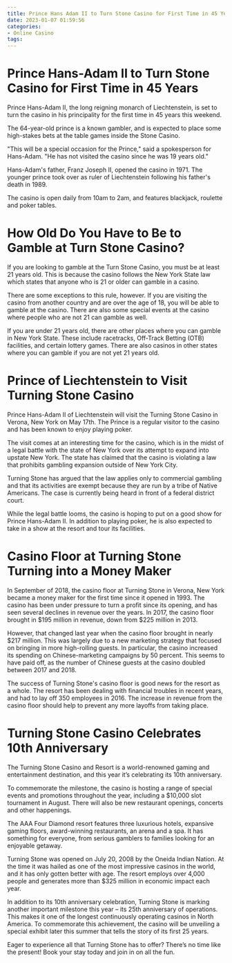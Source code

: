 ```yaml
---
title: Prince Hans Adam II to Turn Stone Casino for First Time in 45 Years
date: 2023-01-07 01:59:56
categories:
- Online Casino
tags:
---
```



#  Prince Hans-Adam II to Turn Stone Casino for First Time in 45 Years

Prince Hans-Adam II, the long reigning monarch of Liechtenstein, is set to turn the casino in his principality for the first time in 45 years this weekend.

The 64-year-old prince is a known gambler, and is expected to place some high-stakes bets at the table games inside the Stone Casino.

"This will be a special occasion for the Prince," said a spokesperson for Hans-Adam. "He has not visited the casino since he was 19 years old."

Hans-Adam's father, Franz Joseph II, opened the casino in 1971. The younger prince took over as ruler of Liechtenstein following his father's death in 1989.

The casino is open daily from 10am to 2am, and features blackjack, roulette and poker tables.

#  How Old Do You Have to Be to Gamble at Turn Stone Casino?

If you are looking to gamble at the Turn Stone Casino, you must be at least 21 years old. This is because the casino follows the New York State law which states that anyone who is 21 or older can gamble in a casino.

There are some exceptions to this rule, however. If you are visiting the casino from another country and are over the age of 18, you will be able to gamble at the casino. There are also some special events at the casino where people who are not 21 can gamble as well.

If you are under 21 years old, there are other places where you can gamble in New York State. These include racetracks, Off-Track Betting (OTB) facilities, and certain lottery games. There are also casinos in other states where you can gamble if you are not yet 21 years old.

#  Prince of Liechtenstein to Visit Turning Stone Casino




Prince Hans-Adam II of Liechtenstein will visit the Turning Stone Casino in Verona, New York on May 17th. The Prince is a regular visitor to the casino and has been known to enjoy playing poker.

The visit comes at an interesting time for the casino, which is in the midst of a legal battle with the state of New York over its attempt to expand into upstate New York. The state has claimed that the casino is violating a law that prohibits gambling expansion outside of New York City.

Turning Stone has argued that the law applies only to commercial gambling and that its activities are exempt because they are run by a tribe of Native Americans. The case is currently being heard in front of a federal district court.

While the legal battle looms, the casino is hoping to put on a good show for Prince Hans-Adam II. In addition to playing poker, he is also expected to take in a show at the resort and tour its facilities.

#  Casino Floor at Turning Stone Turning into a Money Maker

In September of 2018, the casino floor at Turning Stone in Verona, New York became a money maker for the first time since it opened in 1993. The casino has been under pressure to turn a profit since its opening, and has seen several declines in revenue over the years. In 2017, the casino floor brought in $195 million in revenue, down from $225 million in 2013.

However, that changed last year when the casino floor brought in nearly $217 million. This was largely due to a new marketing strategy that focused on bringing in more high-rolling guests. In particular, the casino increased its spending on Chinese-marketing campaigns by 50 percent. This seems to have paid off, as the number of Chinese guests at the casino doubled between 2017 and 2018.

The success of Turning Stone's casino floor is good news for the resort as a whole. The resort has been dealing with financial troubles in recent years, and had to lay off 350 employees in 2016. The increase in revenue from the casino floor should help to prevent any more layoffs from taking place.

#  Turning Stone Casino Celebrates 10th Anniversary

The Turning Stone Casino and Resort is a world-renowned gaming and entertainment destination, and this year it’s celebrating its 10th anniversary.

To commemorate the milestone, the casino is hosting a range of special events and promotions throughout the year, including a $10,000 slot tournament in August. There will also be new restaurant openings, concerts and other happenings.

The AAA Four Diamond resort features three luxurious hotels, expansive gaming floors, award-winning restaurants, an arena and a spa. It has something for everyone, from serious gamblers to families looking for an enjoyable getaway.

Turning Stone was opened on July 20, 2008 by the Oneida Indian Nation. At the time it was hailed as one of the most impressive casinos in the world, and it has only gotten better with age. The resort employs over 4,000 people and generates more than $325 million in economic impact each year.

In addition to its 10th anniversary celebration, Turning Stone is marking another important milestone this year – its 25th anniversary of operations. This makes it one of the longest continuously operating casinos in North America. To commemorate this achievement, the casino will be unveiling a special exhibit later this summer that tells the story of its first 25 years.

Eager to experience all that Turning Stone has to offer? There’s no time like the present! Book your stay today and join in on all the fun.